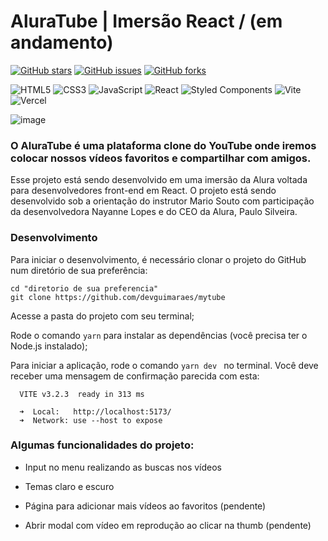 # AluraTube | Imersão React / (em andamento)


[![GitHub stars](https://img.shields.io/github/stars/devguimaraes/myTube?style=social)](https://github.com/devguimaraes/myTube/stargazers)
[![GitHub issues](https://img.shields.io/github/issues/devguimaraes/myTube?style=social)](https://github.com/devguimaraes/myTube/issues)
[![GitHub forks](https://img.shields.io/github/forks/devguimaraes/myTube?style=social)](https://github.com/devguimaraes/myTube/network)

![HTML5](https://img.shields.io/badge/html5-%23E34F26.svg?style=for-the-badge&logo=html5&logoColor=white)
![CSS3](https://img.shields.io/badge/css3-%231572B6.svg?style=for-the-badge&logo=css3&logoColor=white)
![JavaScript](https://img.shields.io/badge/javascript-%23323330.svg?style=for-the-badge&logo=javascript&logoColor=%23F7DF1E)
![React](https://img.shields.io/badge/react-%2320232a.svg?style=for-the-badge&logo=react&logoColor=%2361DAFB)
![Styled Components](https://img.shields.io/badge/styled--components-DB7093?style=for-the-badge&logo=styled-components&logoColor=white)
![Vite](https://img.shields.io/badge/vite-%23646CFF.svg?style=for-the-badge&logo=vite&logoColor=white)
![Vercel](https://img.shields.io/badge/vercel-%23000000.svg?style=for-the-badge&logo=vercel&logoColor=white)


![image](https://user-images.githubusercontent.com/40476182/201001527-ef8c685b-273a-4681-b411-61d6f0e6ed57.png)


### O AluraTube é uma plataforma clone do YouTube onde iremos colocar nossos vídeos favoritos e compartilhar com amigos.
Esse projeto está sendo desenvolvido em uma imersão da Alura voltada para desenvolvedores front-end em React. 
O projeto está sendo desenvolvido sob a orientação do instrutor Mario Souto com participação da desenvolvedora Nayanne Lopes e do CEO da Alura, Paulo Silveira.

### Desenvolvimento

Para iniciar o desenvolvimento, é necessário clonar o projeto do GitHub num diretório de sua preferência:

```shell
cd "diretorio de sua preferencia"
git clone https://github.com/devguimaraes/mytube
```

Acesse a pasta do projeto com seu terminal;

Rode o comando ``` yarn ``` para instalar as dependências (você precisa ter o Node.js instalado);

Para iniciar a aplicação, rode o comando ```yarn dev ``` no terminal. Você deve receber uma mensagem de confirmação parecida com esta:

```shell
  VITE v3.2.3  ready in 313 ms

  ➜  Local:   http://localhost:5173/
  ➜  Network: use --host to expose
  ```
  
### Algumas funcionalidades do projeto:  

- Input no menu realizando as buscas nos vídeos

- Temas claro e escuro

- Página para adicionar mais vídeos ao favoritos (pendente)

- Abrir modal com vídeo em reprodução ao clicar na thumb (pendente) 
